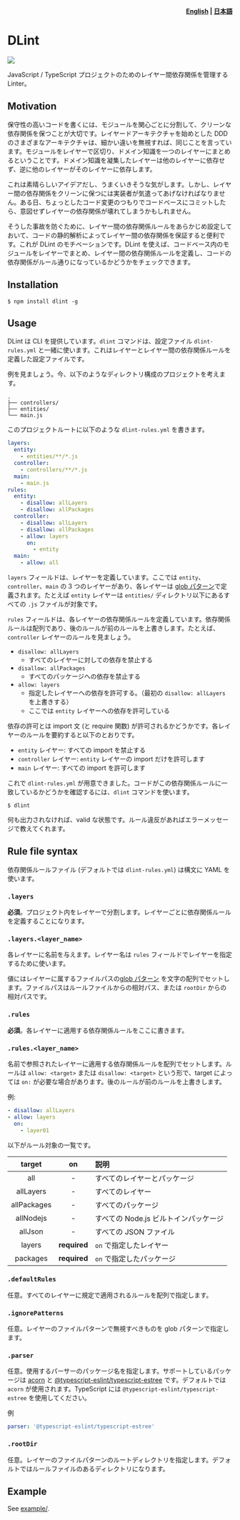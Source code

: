 <p align="right">
  <strong>
    <a href="README.md">English</a> |
    <a href="README_ja.md">日本語</a>
  </strong>
</p>

# DLint

![](https://github.com/fujiharuka/dlint/workflows/all%20packages/badge.svg)

JavaScript / TypeScript プロジェクトのためのレイヤー間依存関係を管理する Linter。

## Motivation

保守性の高いコードを書くには、モジュールを関心ごとに分割して、クリーンな依存関係を保つことが大切です。レイヤードアーキテクチャを始めとした DDD のさまざまなアーキテクチャは、細かい違いを無視すれば、同じことを言っています。モジュールをレイヤーで区切り、ドメイン知識を一つのレイヤーにまとめるということです。ドメイン知識を凝集したレイヤーは他のレイヤーに依存せず、逆に他のレイヤーがそのレイヤーに依存します。

これは素晴らしいアイデアだし、うまくいきそうな気がします。しかし、レイヤー間の依存関係をクリーンに保つには実装者が気遣ってあげなければなりません。ある日、ちょっとしたコード変更のつもりでコードベースにコミットしたら、意図せずレイヤーの依存関係が壊れてしまうかもしれません。

そうした事故を防ぐために、レイヤー間の依存関係ルールをあらかじめ設定しておいて、コードの静的解析によってレイヤー間の依存関係を保証すると便利です。これが DLint のモチベーションです。DLint を使えば、コードベース内のモジュールをレイヤーでまとめ、レイヤー間の依存関係ルールを定義し、コードの依存関係がルール通りになっているかどうかをチェックできます。

## Installation

```
$ npm install dlint -g
```

## Usage

DLint は CLI を提供しています。`dlint` コマンドは、設定ファイル `dlint-rules.yml` と一緒に使います。これはレイヤーとレイヤー間の依存関係ルールを定義した設定ファイルです。

例を見ましょう。今、以下のようなディレクトリ構成のプロジェクトを考えます。

```
.
├── controllers/
├── entities/
└── main.js
```

このプロジェクトルートに以下のような `dlint-rules.yml` を書きます。

```yaml
layers:
  entity:
    - entities/**/*.js
  controller:
    - controllers/**/*.js
  main:
    - main.js
rules:
  entity:
    - disallow: allLayers
    - disallow: allPackages
  controller:
    - disallow: allLayers
    - disallow: allPackages
    - allow: layers
      on:
        - entity
  main:
    - allow: all
```

`layers` フィールドは、レイヤーを定義しています。ここでは `entity`、`controller`、`main` の 3 つのレイヤーがあり、各レイヤーは [glob パターン](https://github.com/mrmlnc/fast-glob#pattern-syntax)で定義されます。たとえば `entity` レイヤーは `entities/` ディレクトリ以下にあるすべての `.js` ファイルが対象です。

`rules` フィールドは、各レイヤーの依存関係ルールを定義しています。依存関係ルールは配列であり、後のルールが前のルールを上書きします。たとえば、`controller` レイヤーのルールを見ましょう。

* `disallow: allLayers`
  * すべてのレイヤーに対しての依存を禁止する
* `disallow: allPackages`
  * すべてのパッケージへの依存を禁止する
* `allow: layers`
  * 指定したレイヤーへの依存を許可する。（最初の `disallow: allLayers` を上書きする）
  * ここでは `entity` レイヤーへの依存を許可している

依存の許可とは import 文 (と require 関数) が許可されるかどうかです。各レイヤーのルールを要約すると以下のとおりです。

* `entity` レイヤー: すべての import を禁止する
* `controller` レイヤー: `entity` レイヤーの import だけを許可します
* `main` レイヤー: すべての import を許可します

これで `dlint-rules.yml` が用意できました。コードがこの依存関係ルールに一致しているかどうかを確認するには、`dlint` コマンドを使います。

```
$ dlint
```

何も出力されなければ、valid な状態です。ルール違反があればエラーメッセージで教えてくれます。

## Rule file syntax

依存関係ルールファイル (デフォルトでは `dlint-rules.yml`) は構文に YAML を使います。

### `.layers`

**必須**。プロジェクト内をレイヤーで分割します。レイヤーごとに依存関係ルールを定義することになります。

### `.layers.<layer_name>`

各レイヤーに名前を与えます。レイヤー名は `rules` フィールドでレイヤーを指定するために使います。

値にはレイヤーに属するファイルパスの[glob パターン](https://github.com/mrmlnc/fast-glob#pattern-syntax) を文字の配列でセットします。ファイルパスはルールファイルからの相対パス、または `rootDir` からの相対パスです。

### `.rules`

**必須**。各レイヤーに適用する依存関係ルールをここに書きます。

### `.rules.<layer_name>`

名前で参照されたレイヤーに適用する依存関係ルールを配列でセットします。ルールは `allow: <target>` または `disallow: <target>` という形で、target によっては `on:` が必要な場合があります。後のルールが前のルールを上書きします。

例:

```yaml
- disallow: allLayers
- allow: layers
  on:
    - layer01
```

以下がルール対象の一覧です。

| target | on | 説明 |
|:---:|:---:|:---|
|all| - |すべてのレイヤーとパッケージ|
|allLayers| - |すべてのレイヤー|
|allPackages| - |すべてのパッケージ|
|allNodejs| - |すべての Node.js ビルトインパッケージ|
|allJson| - |すべての JSON ファイル|
|layers| **required** | `on` で指定したレイヤー |
|packages| **required** | `on` で指定したパッケージ |

### `.defaultRules`

任意。すべてのレイヤーに規定で適用されるルールを配列で指定します。

### `.ignorePatterns`

任意。レイヤーのファイルパターンで無視すべきものを glob パターンで指定します。

### `.parser`

任意。使用するパーサーのパッケージ名を指定します。サポートしているパッケージは [acorn](https://github.com/acornjs/acorn) と [@typescript-eslint/typescript-estree](https://github.com/typescript-eslint/typescript-eslint/tree/master/packages/typescript-estree) です。デフォルトでは `acorn` が使用されます。TypeScript には `@typescript-eslint/typescript-estree` を使用してください。

例

```yaml
parser: '@typescript-eslint/typescript-estree'
```

### `.rootDir`

任意。レイヤーのファイルパターンのルートディレクトリを指定します。デフォルトではルールファイルのあるディレクトリになります。

## Example

See [example/](./example).
